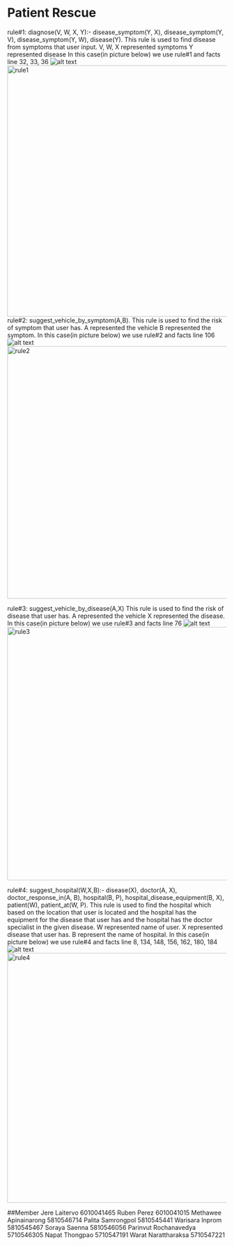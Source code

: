 # Patient Rescue

rule#1: diagnose(V, W, X, Y):- disease_symptom(Y, X), disease_symptom(Y, V), disease_symptom(Y, W), disease(Y).
This rule is used to find disease from symptoms that user input.
 V, W, X represented symptoms
 Y represented disease
 In this case(in picture below) we use rule#1 and facts line 32, 33, 36
 ![alt text]()
<img width="577" alt="rule1" src="https://user-images.githubusercontent.com/12568450/31336572-a0fa4f30-ad21-11e7-87ad-975ff5318608.png">
rule#2: suggest_vehicle_by_symptom(A,B).
  This rule is used to find the risk of symptom that user has.
    A represented the vehicle
    B represented the symptom.
    In this case(in picture below) we use rule#2 and facts line 106
    ![alt text]()
    <img width="580" alt="rule2" src="https://user-images.githubusercontent.com/12568450/31336573-a1109858-ad21-11e7-9f3d-a60799d2c845.png">

rule#3: suggest_vehicle_by_disease(A,X)
  This rule is used to find the risk of disease that user has.
    A represented the vehicle
    X represented the disease.
    In this case(in picture below) we use rule#3 and facts line 76
    ![alt text]()
 <img width="582" alt="rule3" src="https://user-images.githubusercontent.com/12568450/31336571-a0f973d0-ad21-11e7-9107-682782308348.png">

rule#4: suggest_hospital(W,X,B):- disease(X), doctor(A, X), doctor_response_in(A, B), hospital(B, P), hospital_disease_equipment(B, X), patient(W), patient_at(W, P).
 This rule is used to find the hospital which based on the location that user is located and the hospital has the equipment for the disease that user has and the hospital has the doctor specialist in the given disease.
 W represented name of user.
 X represented disease that user has.
 B represent the name of hospital.
   In this case(in picture below) we use rule#4 and facts line 8, 134, 148, 156, 162, 180, 184
   ![alt text]()
<img width="574" alt="rule4" src="https://user-images.githubusercontent.com/12568450/31336574-a11dcc76-ad21-11e7-9d02-05880907dac1.png">

##Member
Jere Laitervo 6010041465
Ruben Perez 6010041015
Methawee Apinainarong 5810546714
Palita Samrongpol 5810545441
Warisara Inprom 5810545467
Soraya Saenna 5810546056
Parinvut Rochanavedya 5710546305
Napat Thongpao 5710547191
Warat Narattharaksa 5710547221





